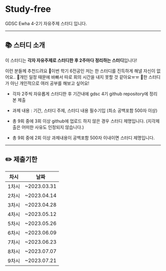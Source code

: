 # Study-free
GDSC Ewha 4-2기 자유주제 스터디 입니다.

---

## 📚 스터디 소개
이 스터디는 **각자 자유주제로 스터디한 후 2주마다 정리하는 스터디**입니다!

이런 분들께 추천드려요
🌸이번 학기 6전공인 저는 한 스터디를 진득하게 해낼 자신이 없어요..
🌸개인 일정 때문에 바빠서 따로 회의 시간을 내지 못할 것 같아요ㅠㅠ
🌸한 스터디가 아닌 개인적으로 여러 공부를 해보고 싶어요!

- 각자 2주씩 자유롭게 스터디한 후 기간내에 gdsc 4기 github repository에 정리본 제출
- 과제 내용 : 기간, 스터디 주제, 스터디 내용 필수기입 (최소 공백포함 500자 이상)

- 총 9회 중에 3회 이상 github에 업로드 하지 않은 경우 스터디 제명입니다. (지각제출은 어떠한 사유도 인정되지 않습니다.)
- 총 9회 중에 2회 이상 과제내용이 공백포함 500자 이내이면 스터디 제명입니다.

---   
## ✏️ 제출기한   
| 차시 |    날짜    |
|:----:|:---------:|
| 1차시 | ~2023.03.31 |
| 2차시 | ~2023.04.14 |
| 3차시 | ~2023.04.28 |
| 4차시 | ~2023.05.12 |
| 5차시 | ~2023.05.26 |
| 6차시 | ~2023.06.09 |
| 7차시 | ~2023.06.23 |
| 8차시 | ~2023.07.07 |
| 9차시 | ~2023.07.21 |
